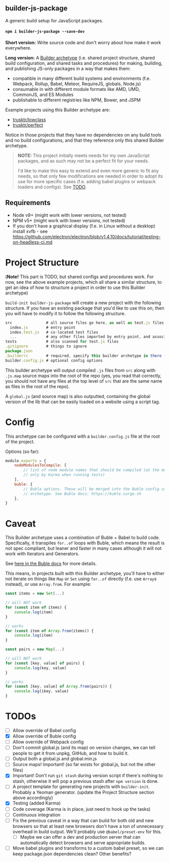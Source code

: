 
builder-js-package
------------------------

A generic build setup for JavaScript packages.

#### `npm i builder-js-package --save-dev`

**Short version:** Write source code and don't worry about how make it work
everywhere.

**Long version:** A [Builder
archetype](https://github.com/FormidableLabs/builder) (i.e. shared project
structure, shared build configuration, and shared tasks and procedures) for
making, building, and publishing JS-only packages in a way that makes them:

- compatible in many different build systems and environments (f.e.
  Webpack, Rollup, Babel, Meteor, RequireJS, globals, Node.js)
- consumable in with different module formats like AMD, UMD, CommonJS, and ES
  Modules
- publishable to different registries like NPM, Bower, and JSPM

Example projects using this Builder archetype are:

- [trusktr/lowclass](https://github.com/trusktr/lowclass)
- [trusktr/perfect](https://github.com/trusktr/perfect)

Notice in those projects that they have no dependencies on any build tools and
no build configurations, and that they reference only this shared Builder
archetype.

> **NOTE:** This project initially meets needs for my own JavaScript packages,
> and as such may not be a perfect fit for your needs.
> 
> I'd like to make this easy to extend and even more generic to fit any needs,
> so that only few modifications are needed in order to adopt its use for more
> specific cases (f.e. adding babel plugins or webpack loaders and configs).
> See [TODO](#todos).

Requirements
------------

- Node v9+ (might work with lower versions, not tested)
- NPM v5+ (might work with lower versions, not tested)
- If you don't have a graphical display (f.e. in Linux without a desktop)
  install xvfb - see
  https://github.com/electron/electron/blob/v1.4.10/docs/tutorial/testing-on-headless-ci.md

Project Structure
=================

(**Note!** This part is TODO, but shared configs and procedures work. For now,
see the above example projects, which all share a similar structure, to get an
idea of how to structure a project in order to use this Builder archetype)

`build-init builder-js-package` will create a new project with the following
structure. If you have an existing package that you'd like to use this on, then
you will have to modify it to follow the following structure.

```js
src               # all source files go here, as well as test.js files
  index.js        # entry point
  index.test.js   # co-located test files
  ...             # any other files imported by entry point, and associated test files
tests             # also scanned for test.js files
.gitignore        # things to ignore
package.json
.builderrc        # required, specify this builder archetype in there (see Builder docs).
builder.config.js # optional config options
```

This builder archetype will output compiled `.js` files from `src` along with
`.js.map` source maps into the root  of the repo (yes, you read that correctly,
you should not have any files at the top level of `src` that are the same name
as files in the root of the repo).

A `global.js` (and source map) is also outputted, containing the global version
of the lib that can be easily loaded on a website using a script tag.

Config
======

This archetype can be configured with a `builder.config.js` file at the root of
the project.

Options (so far):

```js
module.exports = {
    nodeModulesToCompile: [
        // list of node module names that should be compiled (at the moment used
        // only by Karma when running tests)
    ],
    buble: {
        // Buble options. These will be merged into the Buble config used by the
        // archetype. See Buble docs: https://buble.surge.sh
    },
}
```

Caveat
======

This Builder archetype uses a combination of Buble + Babel to build code.
Specifically, it transpiles `for..of` loops with Buble, which means the result
is not spec compliant, but leaner and faster in many cases although it will not
work with Iterators and Generators.

See [here in the Buble
docs](https://buble.surge.sh/guide/#unsupported-features) for more details.

This means, in projects built with this Builder archetype, you'll have to
either not iterate on things like `Map` or `Set` using `for..of` directly (f.e.
use `Array`s instead), or use `Array.from`. For example:

```js
const items = new Set(...)

// will NOT work
for (const item of items) {
    console.log(item)
}

// works
for (const item of Array.from(items)) {
    console.log(item)
}

const pairs = new Map(...)

// will NOT work
for (const [key, value] of pairs) {
    console.log(key, value)
}

// works
for (const [key, value] of Array.from(pairs)) {
    console.log(ikey, value)
}
```

TODOs
====

- [ ] Allow override of Babel config
- [x] Allow override of Buble config
- [ ] Allow override of Webpack config
- [ ] Don't commit global.js (and its map) on version changes, we can tell people
  to get it from unpkg, GitHub, and how to build it.
- [ ] Output both a global.js and global.min.js
- [ ] Source maps! Important! (so far exists for global.js, but not the other files)
- [x] Important! Don't run `git stash` during version script if there's nothing
  to stash, otherwise it will pop a previous stash after `npm version` is done.
- [ ] A project template for generating new projects with `builder-init`. Probably a Yeoman generator.
  (update the Project Structure section above accordingly)
- [x] Testing (added Karma)
- [ ] Code coverage (Karma is in place, just need to hook up the tasks)
- [ ] Continuous integration
- [ ] Fix the previous caveat in a way that can build for both old and new
  browsers so that at least new browsers don't have a ton of unnecessary
  overhead in build output. We'll probably use `@babel/preset-env` for this.
  - [ ] Maybe we can offer a dev and production server that can automatically
      detect browsers and serve appropriate builds.
- [ ] Move babel plugins and transforms to a custom babel preset, so we can
  keep package.json dependencies clean? Other benefits?
